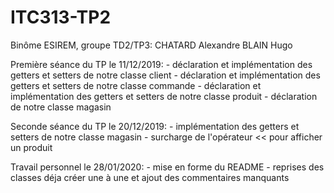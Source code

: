 # ITC313-TP2

Binôme ESIREM, groupe TD2/TP3:
	CHATARD Alexandre
	BLAIN Hugo

Première séance du TP le 11/12/2019:
	- déclaration et implémentation des getters et setters de notre classe client
	- déclaration et implémentation des getters et setters de notre classe commande
	- déclaration et implémentation des getters et setters de notre classe produit
	- déclaration de notre classe magasin


Seconde séance du TP le 20/12/2019:
	- implémentation des getters et setters de notre classe magasin
	- surcharge de l'opérateur << pour afficher un produit

Travail personnel le 28/01/2020:
	- mise en forme du README
	- reprises des classes déja créer une à une et ajout des commentaires manquants
